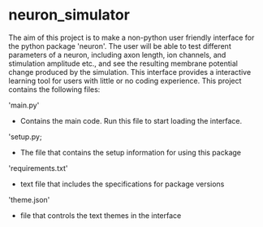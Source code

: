 # neuron_simulator

The aim of this project is to make a non-python user friendly interface for the python package 'neuron'. 
The user will be able to test different parameters of a neuron, including axon length, ion channels, and stimulation amplitude etc., and see the resulting membrane potential change 
produced by the simulation. This interface provides a interactive learning tool for users with little or no coding experience. 
This project contains the following files:

'main.py'
- Contains the main code. Run this file to start loading the interface. 

'setup.py;
- The file that contains the setup information for using this package 

'requirements.txt'
- text file that includes the specifications for package versions 

'theme.json'
- file that controls the text themes in the interface